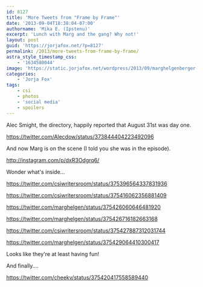```yaml
---
id: 8127
title: 'More Tweets from "Frame by Frame"'
date: '2013-09-04T18:38:04-07:00'
authorname: 'Mika E. (Ipstenu)'
excerpt: 'Lunch with Marg and the gang? Why not!'
layout: post
guid: 'https://jorjafox.net/?p=8127'
permalink: /2013/more-tweets-from-frame-by-frame/
astra_style_timestamp_css:
    - '1634580044'
image: 'https://static.jorjafox.net/wordpress/2013/09/marghelgenberger-001_595.jpg'
categories:
    - 'Jorja Fox'
tags:
    - csi
    - photos
    - 'social media'
    - spoilers
---
```


Alec Smight, the directory, happily reported that August 31st was day one.

https://twitter.com/Alecdow/status/373844404223492096

And now Marg is on the scene (I told you she was in the episode).

http://instagram.com/p/dxR3Odgrq6/

Wonder what's inside...

https://twitter.com/csiwritersroom/status/375396564337831936

https://twitter.com/csiwritersroom/status/375416062356881409

https://twitter.com/marghelgen/status/375426060646481920

https://twitter.com/marghelgen/status/375426716182663168

https://twitter.com/csiwritersroom/status/375427887312031744

https://twitter.com/marghelgen/status/375429064410300417

Looks like they're at least having fun!

And finally....

https://twitter.com/cheekv/status/375420417558589440
